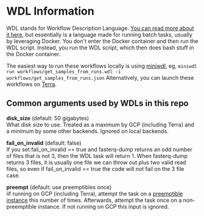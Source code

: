 # WDL Information
WDL stands for Workflow Description Language. [You can read more about it here](https://openwdl.org/), but essentially is a language made for running batch tasks, usually by leveraging Docker. You don't enter the Docker container and then run the WDL script. Instead, you run the WDL script, which then does bash stuff in the Docker container.

The easiest way to run these workflows locally is using [miniwdl](https://github.com/chanzuckerberg/miniwdl), eg, `miniwdl run workflows/get_samples_from_runs.wdl -i workflows/get_samples_from_runs.json` Alternatively, you can launch these workflows on [Terra](https://terra.bio/).

## Common arguments used by WDLs in this repo
**disk_size** (default: 50 gigabytes)  
What disk size to use. Treated as a maximum by GCP (including Terra) and a minimum by some other backends. Ignored on local backends.

**fail_on_invalid** (default: false)  
If you set fail_on_invalid == true and fasterq-dump returns an odd number of files that is not 3, then the WDL task will return 1. When fasterq-dump returns 3 files, it is usually one file we can throw out plus two valid read files, so even if fail_on_invalid == true the code will not fail on the 3 file case.

**preempt** (default: use preemptibles once)  
iif running on GCP (including Terra), attempt the task on a [preemptible instance](https://cloud.google.com/compute/docs/instances/preemptible) this number of times. Afterwards, attempt the task once on a non-preemptible instance. If not running on GCP this input is ignored.